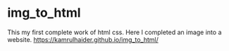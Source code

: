 # img_to_html
This my first complete work of html css. Here I completed an image into a website.
https://kamrulhaider.github.io/img_to_html/
